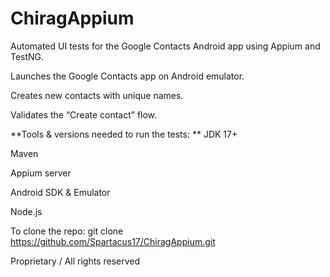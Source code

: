 # ChiragAppium
Automated UI tests for the Google Contacts Android app using Appium and TestNG.

Launches the Google Contacts app on Android emulator.

Creates new contacts with unique names.

Validates the “Create contact” flow.

**Tools & versions needed to run the tests:
**
JDK 17+

Maven

Appium server

Android SDK & Emulator

Node.js 

To clone the repo: git clone https://github.com/Spartacus17/ChiragAppium.git

Proprietary / All rights reserved
